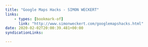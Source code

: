 ```yaml
---
title: "Google Maps Hacks - SIMON WECKERT"
links:
    - types: [bookmark-of]
      link: "http://www.simonweckert.com/googlemapshacks.html"
date: 2020-02-02T20:00:39.481+00:00
syndicationLinks:

---
```


